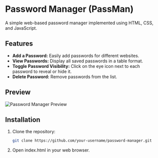 # Password Manager (PassMan)

A simple web-based password manager implemented using HTML, CSS, and JavaScript.

## Features

- **Add a Password:** Easily add passwords for different websites.
- **View Passwords:** Display all saved passwords in a table format.
- **Toggle Password Visibility:** Click on the eye icon next to each password to reveal or hide it.
- **Delete Password:** Remove passwords from the list.

## Preview

![Password Manager Preview](preview.png)

## Installation

1. Clone the repository:
   ```bash
   git clone https://github.com/your-username/password-manager.git
   ```
2. Open index.html in your web browser.